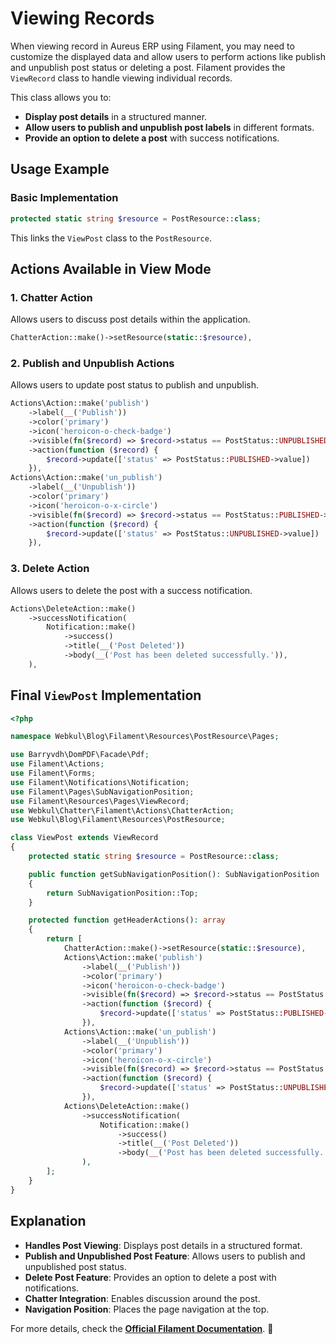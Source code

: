 # **Viewing Records**

When viewing record in Aureus ERP using Filament, you may need to customize the displayed data and allow users to perform actions like publish and unpublish post status or deleting a post. Filament provides the `ViewRecord` class to handle viewing individual records.

This class allows you to:

- **Display post details** in a structured manner.
- **Allow users to publish and unpublish post labels** in different formats.
- **Provide an option to delete a post** with success notifications.

## **Usage Example**

### **Basic Implementation**

```php
protected static string $resource = PostResource::class;
```

This links the `ViewPost` class to the `PostResource`.

## **Actions Available in View Mode**

### **1. Chatter Action**

Allows users to discuss post details within the application.

```php
ChatterAction::make()->setResource(static::$resource),
```

### **2. Publish and Unpublish Actions**

Allows users to update post status to publish and unpublish.

```php
Actions\Action::make('publish')
    ->label(__('Publish'))
    ->color('primary')
    ->icon('heroicon-o-check-badge')
    ->visible(fn($record) => $record->status == PostStatus::UNPUBLISHED->value)
    ->action(function ($record) {
        $record->update(['status' => PostStatus::PUBLISHED->value])
    }),
Actions\Action::make('un_publish')
    ->label(__('Unpublish'))
    ->color('primary')
    ->icon('heroicon-o-x-circle')
    ->visible(fn($record) => $record->status == PostStatus::PUBLISHED->value)
    ->action(function ($record) {
        $record->update(['status' => PostStatus::UNPUBLISHED->value])
    }),
```

### **3. Delete Action**

Allows users to delete the post with a success notification.

```php
Actions\DeleteAction::make()
    ->successNotification(
        Notification::make()
            ->success()
            ->title(__('Post Deleted'))
            ->body(__('Post has been deleted successfully.')),
    ),
```

## **Final `ViewPost` Implementation**

```php
<?php

namespace Webkul\Blog\Filament\Resources\PostResource\Pages;

use Barryvdh\DomPDF\Facade\Pdf;
use Filament\Actions;
use Filament\Forms;
use Filament\Notifications\Notification;
use Filament\Pages\SubNavigationPosition;
use Filament\Resources\Pages\ViewRecord;
use Webkul\Chatter\Filament\Actions\ChatterAction;
use Webkul\Blog\Filament\Resources\PostResource;

class ViewPost extends ViewRecord
{
    protected static string $resource = PostResource::class;

    public function getSubNavigationPosition(): SubNavigationPosition
    {
        return SubNavigationPosition::Top;
    }

    protected function getHeaderActions(): array
    {
        return [
            ChatterAction::make()->setResource(static::$resource),
            Actions\Action::make('publish')
                ->label(__('Publish'))
                ->color('primary')
                ->icon('heroicon-o-check-badge')
                ->visible(fn($record) => $record->status == PostStatus::UNPUBLISHED->value)
                ->action(function ($record) {
                    $record->update(['status' => PostStatus::PUBLISHED->value])
                }),
            Actions\Action::make('un_publish')
                ->label(__('Unpublish'))
                ->color('primary')
                ->icon('heroicon-o-x-circle')
                ->visible(fn($record) => $record->status == PostStatus::PUBLISHED->value)
                ->action(function ($record) {
                    $record->update(['status' => PostStatus::UNPUBLISHED->value])
                }),
            Actions\DeleteAction::make()
                ->successNotification(
                    Notification::make()
                        ->success()
                        ->title(__('Post Deleted'))
                        ->body(__('Post has been deleted successfully.')),
                ),
        ];
    }
}
```

## **Explanation**

- **Handles Post Viewing**: Displays post details in a structured format.
- **Publish and Unpublished Post Feature**: Allows users to publish and unpublished post status.
- **Delete Post Feature**: Provides an option to delete a post with notifications.
- **Chatter Integration**: Enables discussion around the post.
- **Navigation Position**: Places the page navigation at the top.

For more details, check the **[Official Filament Documentation](https://filamentphp.com/docs/4.x/panels/resources/viewing-records)**. 🚀

